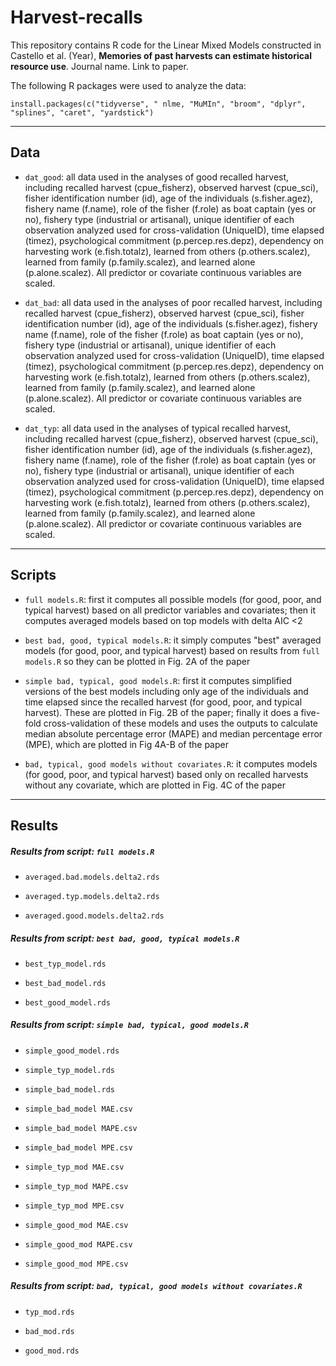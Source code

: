 # Harvest-recalls
This repository contains R code for the Linear Mixed Models constructed in Castello et al. (Year), **Memories of past harvests can estimate historical resource use**. Journal name. Link to paper.

The following R packages were used to analyze the data:
```
install.packages(c("tidyverse", " nlme, "MuMIn", "broom", "dplyr", "splines", "caret", "yardstick")
```
_________________________
## **Data**

* `dat_good`: all data used in the analyses of good recalled harvest, including recalled harvest (cpue_fisherz), observed harvest (cpue_sci), fisher identification number (id), age of the individuals (s.fisher.agez), fishery name (f.name), role of the fisher (f.role) as boat captain (yes or no), fishery type (industrial or artisanal), unique identifier of each observation analyzed used for cross-validation (UniqueID), time elapsed (timez), psychological commitment (p.percep.res.depz), dependency on harvesting work (e.fish.totalz), learned from others (p.others.scalez), learned from family (p.family.scalez), and learned alone (p.alone.scalez). All predictor or covariate continuous variables are scaled.

* `dat_bad`: all data used in the analyses of poor recalled harvest, including recalled harvest (cpue_fisherz), observed harvest (cpue_sci), fisher identification number (id), age of the individuals (s.fisher.agez), fishery name (f.name), role of the fisher (f.role) as boat captain (yes or no), fishery type (industrial or artisanal), unique identifier of each observation analyzed used for cross-validation (UniqueID), time elapsed (timez), psychological commitment (p.percep.res.depz), dependency on harvesting work (e.fish.totalz), learned from others (p.others.scalez), learned from family (p.family.scalez), and learned alone (p.alone.scalez). All predictor or covariate continuous variables are scaled.

* `dat_typ`: all data used in the analyses of typical recalled harvest, including recalled harvest (cpue_fisherz), observed harvest (cpue_sci), fisher identification number (id), age of the individuals (s.fisher.agez), fishery name (f.name), role of the fisher (f.role) as boat captain (yes or no), fishery type (industrial or artisanal), unique identifier of each observation analyzed used for cross-validation (UniqueID), time elapsed (timez), psychological commitment (p.percep.res.depz), dependency on harvesting work (e.fish.totalz), learned from others (p.others.scalez), learned from family (p.family.scalez), and learned alone (p.alone.scalez). All predictor or covariate continuous variables are scaled.

_________________________
## **Scripts**

* `full models.R`: first it computes all possible models (for good, poor, and typical harvest) based on all predictor variables and covariates; then it computes averaged models based on top models with delta AIC <2

* `best bad, good, typical models.R`: it simply computes "best" averaged models (for good, poor, and typical harvest) based on results from `full models.R` so they can be plotted in Fig. 2A of the paper

* `simple bad, typical, good models.R`: first it computes simplified versions of the best models including only age of the individuals and time elapsed since the recalled harvest (for good, poor, and typical harvest). These are plotted in Fig. 2B of the paper; finally it does a five-fold cross-validation of these models and uses the outputs to calculate median absolute percentage error (MAPE) and median percentage error (MPE), which are plotted in Fig 4A-B of the paper

* `bad, typical, good models without covariates.R`: it computes models (for good, poor, and typical harvest) based only on recalled harvests without any covariate, which are plotted in Fig. 4C of the paper

_________________________
## **Results**

##### *Results from script:* `full models.R`

 * `averaged.bad.models.delta2.rds`

 * `averaged.typ.models.delta2.rds`

 * `averaged.good.models.delta2.rds`
 

##### *Results from script:* `best bad, good, typical models.R`

 * `best_typ_model.rds`
 
 * `best_bad_model.rds`
 
 * `best_good_model.rds`


##### *Results from script:* `simple bad, typical, good models.R`

 * `simple_good_model.rds`

 * `simple_typ_model.rds`

 * `simple_bad_model.rds`

 * `simple_bad_model MAE.csv`

 * `simple_bad_model MAPE.csv`

 * `simple_bad_model MPE.csv`

 * `simple_typ_mod MAE.csv`

 * `simple_typ_mod MAPE.csv`

 * `simple_typ_mod MPE.csv`

 * `simple_good_mod MAE.csv`

 * `simple_good_mod MAPE.csv`

 * `simple_good_mod MPE.csv`


##### *Results from script:* `bad, typical, good models without covariates.R`

  * `typ_mod.rds`

  * `bad_mod.rds`

  * `good_mod.rds`
